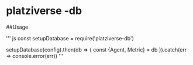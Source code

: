 # platziverse -db

##Usage

''' js
const setupDatabase =  require('platziverse-db')

setupDatabase(config).then(db => {
  const {Agent, Metric} = db
}).catch(err => console.error(err))
'''
